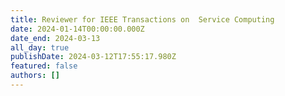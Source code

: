 ```yaml
---
title: Reviewer for IEEE Transactions on  Service Computing 
date: 2024-01-14T00:00:00.000Z
date_end: 2024-03-13
all_day: true
publishDate: 2024-03-12T17:55:17.980Z
featured: false
authors: []
---
```

